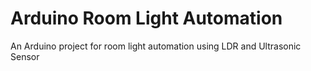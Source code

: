 # Arduino Room Light Automation
 An Arduino project for room light automation using LDR and Ultrasonic Sensor
